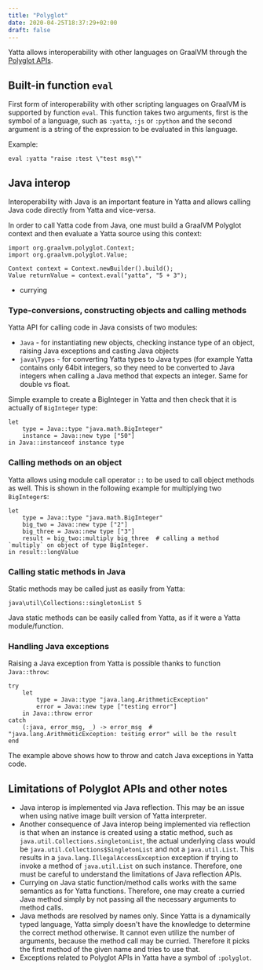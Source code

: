 ```yaml
---
title: "Polyglot"
date: 2020-04-25T18:37:29+02:00
draft: false
---
```


Yatta allows interoperability with other languages on GraalVM through the [Polyglot APIs](https://www.graalvm.org/docs/reference-manual/polyglot/).

## Built-in function `eval`
First form of interoperability with other scripting languages on GraalVM is supported by function `eval`.
This function takes two arguments, first is the symbol of a language, such as `:yatta`, `:js` or `:python` and the second argument is a string of the expression to be evaluated in this language.

Example:

    eval :yatta "raise :test \"test msg\""

## Java interop
Interoperability with Java is an important feature in Yatta and allows calling Java code directly from Yatta and vice-versa.

In order to call Yatta code from Java, one must build a GraalVM Polyglot context and then evaluate a Yatta source using this context:

    import org.graalvm.polyglot.Context;
    import org.graalvm.polyglot.Value;

    Context context = Context.newBuilder().build();
    Value returnValue = context.eval("yatta", "5 + 3");

- currying

### Type-conversions, constructing objects and calling methods
Yatta API for calling code in Java consists of two modules:

* `Java` - for instantiating new objects, checking instance type of an object, raising Java exceptions and casting Java objects
* `java\Types` - for converting Yatta types to Java types (for example Yatta contains only 64bit integers, so they need to be converted to Java integers when calling a Java method that expects an integer. Same for double vs float.

Simple example to create a BigInteger in Yatta and then check that it is actually of `BigInteger` type:

    let
        type = Java::type "java.math.BigInteger"
        instance = Java::new type ["50"]
    in Java::instanceof instance type

### Calling methods on an object
Yatta allows using module call operator `::` to be used to call object methods as well. This is shown in the following example for multiplying two `BigInteger`s:

    let
        type = Java::type "java.math.BigInteger"
        big_two = Java::new type ["2"]
        big_three = Java::new type ["3"]
        result = big_two::multiply big_three  # calling a method `multiply` on object of type BigInteger.
    in result::longValue

### Calling static methods in Java
Static methods may be called just as easily from Yatta:

    java\util\Collections::singletonList 5

Java static methods can be easily called from Yatta, as if it were a Yatta module/function.

### Handling Java exceptions
Raising a Java exception from Yatta is possible thanks to function `Java::throw`:

    try
        let
            type = Java::type "java.lang.ArithmeticException"
            error = Java::new type ["testing error"]
        in Java::throw error
    catch
        (:java, error_msg, _) -> error_msg  # "java.lang.ArithmeticException: testing error" will be the result
    end

The example above shows how to throw and catch Java exceptions in Yatta code.

## Limitations of Polyglot APIs and other notes
* Java interop is implemented via Java reflection. This may be an issue when using native image built version of Yatta interpreter.
* Another consequence of Java interop being implemented via reflection is that when an instance is created using a static method, such as `java.util.Collections.singletonList`, the actual underlying class would be `java.util.Collections$SingletonList` and not a `java.util.List`. This results in a `java.lang.IllegalAccessException` exception if trying to invoke a method of `java.util.List` on such instance. Therefore, one must be careful to understand the limitations of Java reflection APIs.
* Currying on Java static function/method calls works with the same semantics as for Yatta functions. Therefore, one may create a curried Java method simply by not passing all the necessary arguments to method calls.
* Java methods are resolved by names only. Since Yatta is a dynamically typed language, Yatta simply doesn't have the knowledge to determine the correct method otherwise. It cannot even utilize the number of arguments, because the method call may be curried. Therefore it picks the first method of the given name and tries to use that.
* Exceptions related to Polyglot APIs in Yatta have a symbol of `:polyglot`.